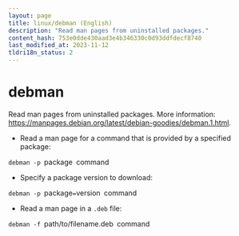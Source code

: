 ```yaml
---
layout: page
title: linux/debman (English)
description: "Read man pages from uninstalled packages."
content_hash: 753e0dde430aad3e4b346330c0d93ddfdecf8740
last_modified_at: 2023-11-12
tldri18n_status: 2
---
```

# debman

Read man pages from uninstalled packages.
More information: <https://manpages.debian.org/latest/debian-goodies/debman.1.html>.

- Read a man page for a command that is provided by a specified package:

`debman -p `<span class="tldr-var badge badge-pill bg-dark-lm bg-white-dm text-white-lm text-dark-dm font-weight-bold">package</span>` `<span class="tldr-var badge badge-pill bg-dark-lm bg-white-dm text-white-lm text-dark-dm font-weight-bold">command</span>

- Specify a package version to download:

`debman -p `<span class="tldr-var badge badge-pill bg-dark-lm bg-white-dm text-white-lm text-dark-dm font-weight-bold">package</span>`=`<span class="tldr-var badge badge-pill bg-dark-lm bg-white-dm text-white-lm text-dark-dm font-weight-bold">version</span>` `<span class="tldr-var badge badge-pill bg-dark-lm bg-white-dm text-white-lm text-dark-dm font-weight-bold">command</span>

- Read a man page in a `.deb` file:

`debman -f `<span class="tldr-var badge badge-pill bg-dark-lm bg-white-dm text-white-lm text-dark-dm font-weight-bold">path/to/filename.deb</span>` `<span class="tldr-var badge badge-pill bg-dark-lm bg-white-dm text-white-lm text-dark-dm font-weight-bold">command</span>
